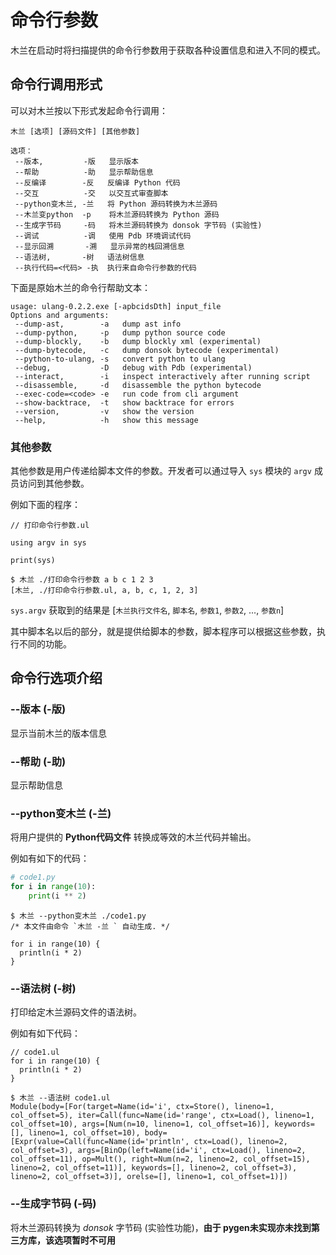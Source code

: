 # 命令行参数

木兰在启动时将扫描提供的命令行参数用于获取各种设置信息和进入不同的模式。

## 命令行调用形式

可以对木兰按以下形式发起命令行调用：

```
木兰 [选项] [源码文件] [其他参数]

选项：
 --版本,         -版   显示版本
 --帮助          -助   显示帮助信息
 --反编译        -反   反编译 Python 代码
 --交互          -交   以交互式审查脚本
 --python变木兰, -兰   将 Python 源码转换为木兰源码
 --木兰变python  -p    将木兰源码转换为 Python 源码
 --生成字节码     -码   将木兰源码转换为 donsok 字节码 (实验性)
 --调试          -调   使用 Pdb 环境调试代码
 --显示回溯       -溯   显示异常的栈回溯信息
 --语法树,       -树   语法树信息
 --执行代码=<代码> -执  执行来自命令行参数的代码
```

下面是原始木兰的命令行帮助文本：

```
usage: ulang-0.2.2.exe [-apbcidsDth] input_file
Options and arguments:
 --dump-ast,        -a   dump ast info
 --dump-python,     -p   dump python source code
 --dump-blockly,    -b   dump blockly xml (experimental)
 --dump-bytecode,   -c   dump donsok bytecode (experimental)
 --python-to-ulang, -s   convert python to ulang
 --debug,           -D   debug with Pdb (experimental)
 --interact,        -i   inspect interactively after running script
 --disassemble,     -d   disassemble the python bytecode
 --exec-code=<code> -e   run code from cli argument
 --show-backtrace,  -t   show backtrace for errors
 --version,         -v   show the version
 --help,            -h   show this message
```



### 其他参数

其他参数是用户传递给脚本文件的参数。开发者可以通过导入 `sys` 模块的 `argv` 成员访问到其他参数。

例如下面的程序：
```
// 打印命令行参数.ul

using argv in sys

print(sys)
```

```
$ 木兰 ./打印命令行参数 a b c 1 2 3
[木兰, ./打印命令行参数.ul, a, b, c, 1, 2, 3]
```

`sys.argv` 获取到的结果是 [`木兰执行文件名`, `脚本名`, `参数1`, `参数2`, ..., `参数n`]

其中脚本名以后的部分，就是提供给脚本的参数，脚本程序可以根据这些参数，执行不同的功能。



## 命令行选项介绍

### --版本 (-版)

显示当前木兰的版本信息

### --帮助 (-助)

显示帮助信息

### --python变木兰 (-兰)

将用户提供的 **Python代码文件** 转换成等效的木兰代码并输出。

例如有如下的代码：
```python
# code1.py
for i in range(10):
	print(i ** 2)
```

```
$ 木兰 --python变木兰 ./code1.py
/* 本文件由命令 `木兰 -兰 ` 自动生成. */

for i in range(10) {
  println(i * 2)
}
```

### --语法树 (-树)

打印给定木兰源码文件的语法树。

例如有如下代码：

```
// code1.ul
for i in range(10) {
  println(i * 2)
}
```

```
$ 木兰 --语法树 code1.ul
Module(body=[For(target=Name(id='i', ctx=Store(), lineno=1, col_offset=5), iter=Call(func=Name(id='range', ctx=Load(), lineno=1, col_offset=10), args=[Num(n=10, lineno=1, col_offset=16)], keywords=[], lineno=1, col_offset=10), body=[Expr(value=Call(func=Name(id='println', ctx=Load(), lineno=2, col_offset=3), args=[BinOp(left=Name(id='i', ctx=Load(), lineno=2, col_offset=11), op=Mult(), right=Num(n=2, lineno=2, col_offset=15), lineno=2, col_offset=11)], keywords=[], lineno=2, col_offset=3), lineno=2, col_offset=3)], orelse=[], lineno=1, col_offset=1)])
```

### --生成字节码 (-码)

将木兰源码转换为 *donsok* 字节码 (实验性功能)，**由于 pygen未实现亦未找到第三方库，该选项暂时不可用**